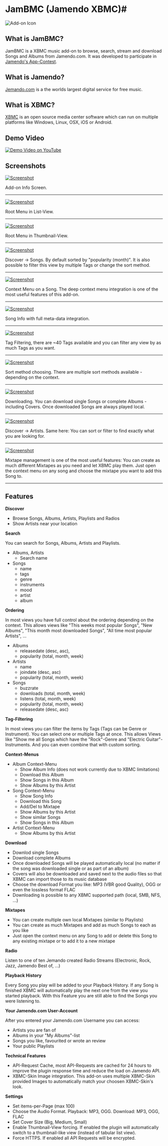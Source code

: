 # JamBMC (Jamendo XBMC)#

![Add-on Icon](http://i.imgur.com/qNisZDi.png)

## What is JamBMC? ##
JamBMC is a XBMC music add-on to browse, search, stream and download Songs and Albums from Jamendo.com. It was developed to participate in [Jamendo's App-Contest](http://developer.jamendo.com/contest).

## What is Jamendo? ##
[Jemando.com](http://www.jamendo.com/) is a the worlds largest digital service for free music.

## What is XBMC? ##
[XBMC](http://xbmc.org/) is an open source media center software which can run on multiple platforms like Windows, Linux, OSX, iOS or Android.

## Demo Video ##

[![Demo Video on YouTube](http://img.youtube.com/vi/H9H6LI2vwf4/0.jpg)](http://www.youtube.com/watch?v=H9H6LI2vwf4)

## Screenshots ##
[![Screenshot](http://i.imgur.com/NqkXR76l.png)](http://i.imgur.com/NqkXR76.png)

Add-on Info Screen.
- - -

[![Screenshot](http://i.imgur.com/TWdsTtFl.png)](http://i.imgur.com/TWdsTtF.png)

Root Menu in List-View.
- - -

[![Screenshot](http://i.imgur.com/8ydB1B2l.png)](http://i.imgur.com/8ydB1B2.png)

Root Menu in Thumbnail-View.
- - -

[![Screenshot](http://i.imgur.com/WruUor3l.jpg)](http://i.imgur.com/WruUor3.jpg)

Discover -> Songs. By default sorted by "popularity (month)". It is also possible to filter this view by multiple Tags or change the sort method.
- - -

[![Screenshot](http://i.imgur.com/YOnAqZol.png)](http://i.imgur.com/YOnAqZo.png)

Context Menu on a Song. The deep context menu integration is one of the most useful features of this add-on.
- - -

[![Screenshot](http://i.imgur.com/52WIzy7l.png)](http://i.imgur.com/52WIzy7.png)

Song Info with full meta-data integration.
- - -

[![Screenshot](http://i.imgur.com/8o0EWDzl.png)](http://i.imgur.com/8o0EWDz.png)

Tag Filtering, there are ~40 Tags available and you can filter any view by as much Tags as you want.
- - -

[![Screenshot](http://i.imgur.com/78GBp8jl.png)](http://i.imgur.com/78GBp8j.png)

Sort method choosing. There are multiple sort methods available - depending on the context.
- - -

[![Screenshot](http://i.imgur.com/I8KapWtl.png)](http://i.imgur.com/I8KapWt.png)

Downloading. You can download single Songs or complete Albums - including Covers. Once downloaded Songs are always played local.
- - -

[![Screenshot](http://i.imgur.com/xrINYkEl.png)](http://i.imgur.com/xrINYkE.png)

Discover -> Artists. Same here: You can sort or filter to find exactly what you are looking for.
- - -

[![Screenshot](http://i.imgur.com/4MsFEbel.png)](http://i.imgur.com/4MsFEbe.png)

Mixtape management is one of the most useful features: You can create as much different Mixtapes as you need and let XBMC play them. Just open the context menu on any song and choose the mixtape you want to add this Song to.
- - -


## Features ##

**Discover**

- Browse Songs, Albums, Artists, Playlists and Radios
- Show Artists near your location


**Search**

You can search for Songs, Albums, Artists and Playlists.

- Albums, Artists
    - Search name
- Songs
    - name
    - tags
    - genre
    - instruments
    - mood
    - artist
    - album


**Ordering**

In most views you have full control about the ordering depending on the context.
This allows views like "This weeks most popular Songs", "New Albums", "This month most downloaded Songs", "All time most popular Artists", ...

- Albums
    - releasedate (desc, asc),
    - popularity (total, month, week)
- Artists
    - name
    - joindate (desc, asc)
    - popularity (total, month, week)
- Songs
    - buzzrate
    - downloads (total, month, week)
    - listens (total, month, week)
    - popularity (total, month, week)
    - releasedate (desc, asc)


**Tag-Filtering**

In most views you can filter the items by Tags (Tags can be Genre or Instrument). You can select one or multiple Tags at once. This allows Views like "Show me all Songs which have the "Rock"-Genre and "Electric Guitar"-Instruments. And you can even combine that with custom sorting.


**Context-Menus**

- Album Context-Menu
    - Show Album Info (does not work currently due to XBMC limitations)
    - Download this Album
    - Show Songs in this Album
    - Show Albums by this Artist
- Song Context-Menu
    - Show Song Info
    - Download this Song
    - Add/Del to Mixtape
    - Show Albums by this Artist
    - Show similar Songs
    - Show Songs in this Album
- Artist Context-Menu
    - Show Albums by this Artist


**Download**

- Downlod single Songs
- Download complete Albums
- Once downloaded Songs will be played automatically local (no matter if the song was downloaded single or as part of an album)
- Covers will also be downloaded and saved next to the audio files so that XBMC can import those to its music database
- Choose the download Format you like: MP3 (VBR good Quality), OGG or even the lossless format FLAC
- Downloading is possible to any XBMC supported path (local, SMB, NFS, ...)


**Mixtapes**

- You can create multiple own local Mixtapes (similar to Playlists)
- You can create as much Mixtapes and add as much Songs to each as you like
- Just open the context menu on any Song to add or delete this Song to any existing mixtape or to add it to a new mixtape


**Radio**

Listen to one of ten Jemando created Radio Streams (Electronic, Rock, Jazz, Jamendo Best of, ...)


**Playback History**

Every Song you play will be added to your Playback History. If any Song is finished XBMC will automatically play the next one from the view you started playback. With this Feature you are still able to find the Songs you were listening to.


**Your Jamendo.com User-Account**

After you entered your Jamendo.com Username you can access:

- Artists you are fan of
- Albums in your "My Albums"-list
- Songs you like, favourited or wrote an review
- Your public Playlists


**Technical Features**

- API-Request Cache, most API-Requests are cached for 24 hours to improve the plugin response time and reduce the load on Jamendo API.
- XBMC-Skin Image integration. This add-on uses multiple XBMC-Skin provided Images to automatically match your choosen XBMC-Skin's look.


**Settings**

- Set items-per-Page (max 100)
- Choose the Audio Format. Playback: MP3, OGG. Download: MP3, OGG, FLAC
- Set Cover Size (Big, Medium, Small)
- Enable Thumbnail-View forcing. If enabled the plugin will automatically switch to a thumbnail-like view (instead of tabular list view).
- Force HTTPS. If enabled all API Requests will be encrypted.
